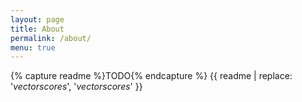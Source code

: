 ```yaml
---
layout: page
title: About
permalink: /about/
menu: true
---
```

{% capture readme %}TODO{% endcapture %}
{{ readme | replace: '*vectorscores*', '<span class="vectorscores">*vectorscores*</span>' }}
